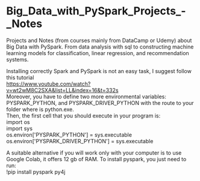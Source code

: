 # Big_Data_with_PySpark_Projects_-_Notes

Projects and Notes (from courses mainly from DataCamp or Udemy) about Big Data with PySpark. From data analysis with sql to constructing machine learning models for classification, linear regression, and recommendation systems.  
  
Installing correctly Spark and PySpark is not an easy task, I suggest follow this tutorial  
https://www.youtube.com/watch?v=wt2wM8C2SXA&list=LL&index=16&t=332s  
Moreover, you have to define two more environmental variables: PYSPARK_PYTHON, and PYSPARK_DRIVER_PYTHON with the route to your folder where is python.exe.   
Then, the first cell that you should execute in your program is:     
import os    
import sys    
os.environ['PYSPARK_PYTHON'] = sys.executable    
os.environ['PYSPARK_DRIVER_PYTHON'] = sys.executable    
    
A suitable alternative if you will work only with your computer is to use Google Colab, it offers 12 gb of RAM. To install pyspark, you just need to run:    
!pip install pyspark py4j  
